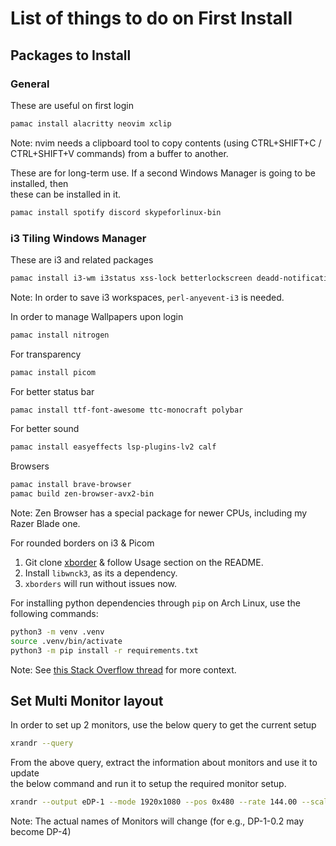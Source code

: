 # List of things to do on First Install

## Packages to Install
### General

These are useful on first login
```bash
pamac install alacritty neovim xclip
```
Note: nvim needs a clipboard tool to copy contents (using CTRL+SHIFT+C / CTRL+SHIFT+V commands) from a buffer to another.

These are for long-term use. If a second Windows Manager is going to be installed, then\
these can be installed in it.
```bash
pamac install spotify discord skypeforlinux-bin
```

### i3 Tiling Windows Manager

These are i3 and related packages
```bash
pamac install i3-wm i3status xss-lock betterlockscreen deadd-notification-center blueman network-manager-applet perl-anyevent-i3
```
Note: In order to save i3 workspaces, `perl-anyevent-i3` is needed.

In order to manage Wallpapers upon login
```bash
pamac install nitrogen
```

For transparency
```bash
pamac install picom
```

For better status bar
```bash
pamac install ttf-font-awesome ttc-monocraft polybar
```

For better sound
```bash
pamac install easyeffects lsp-plugins-lv2 calf
```

Browsers
```bash
pamac install brave-browser
pamac build zen-browser-avx2-bin
```
Note: Zen Browser has a special package for newer CPUs, including my Razer Blade one.

For rounded borders on i3 & Picom
1. Git clone [xborder](https://github.com/deter0/xborder) & follow Usage section on the README. 
2. Install `libwnck3`, as its a dependency.
3. `xborders` will run without issues now.

For installing python dependencies through `pip` on Arch Linux, use the following commands:
```bash
python3 -m venv .venv
source .venv/bin/activate
python3 -m pip install -r requirements.txt
```
Note: See [this Stack Overflow thread](https://stackoverflow.com/questions/75602063/pip-install-r-requirements-txt-is-failing-this-environment-is-externally-mana) for more context.

## Set Multi Monitor layout

In order to set up 2 monitors, use the below query to get the current setup
```bash
xrandr --query
```

From the above query, extract the information about monitors and use it to update\
the below command and run it to setup the required monitor setup.
```bash
xrandr --output eDP-1 --mode 1920x1080 --pos 0x480 --rate 144.00 --scale 1.00 --output DP-1-0.2 --primary --mode 2560x1440 --pos 1920x120 --rate 59.95 --scale 1.00 --output DP-1-0.3 --mode 1920x1080 --pos 4480x0 --scale 1.00 --rotate right
```
Note: The actual names of Monitors will change (for e.g., DP-1-0.2 may become DP-4)

